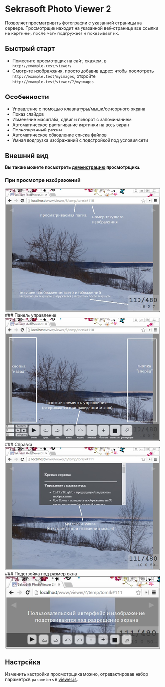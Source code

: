 # Sekrasoft Photo Viewer 2
Позволяет просматривать фотографии с указанной страницы на сервере.
Просмотрщик находит на указанной веб-странице все ссылки на картинки, после чего
подгружает и показывает их.

## Быстрый старт
  - Поместите просмотрщик на сайт, скажем, в `http://example.test/viewer/`
  - Смотрите изображения, просто добавив адрес: чтобы посмотреть `http://example.test/myimages`, откройте `http://example.test/viewer/?/myimages`

## Особенности
  - Управление с помощью клавиатуры/мыши/сенсорного экрана
  - Показ слайдов
  - Изменение масштаба, сдвиг и поворот с запоминанием
  - Автоматическое растягивание картинки на весь экран
  - Полноэкранный режим
  - Автоматическое обновление списка файлов
  - Умная подгрузка изображений с подстройкой под условия сети

## Внешний вид
**Вы также можете посмотреть [демонстрацию](https://rawgit.com/sekrasoft/js-viewer/master/index.html?examples/list.html) просмотрщика.**
### При просмотре изображений
<img src="./examples/01.jpg" alt="Sekrasoft Photo Viewer: Внешний вид. При просмотре изображений" />
### Панель управления
<img src="./examples/02.jpg" alt="Sekrasoft Photo Viewer: Внешний вид. Панель управления" />
### Справка
<img src="./examples/03.jpg" alt="Sekrasoft Photo Viewer: Внешний вид. Справка" />
### Подстройка под размер окна
<img src="./examples/04.jpg" alt="Sekrasoft Photo Viewer: Внешний вид. Подстройка под размер окна" />

## Настройка
Изменить настройки просмотрщика можно, отредактировав набор параметров `parameters` в [viewer.js](./viewer.js).